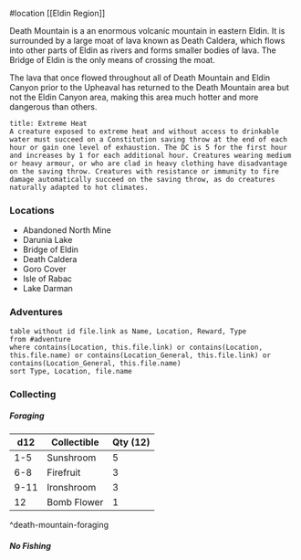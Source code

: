 #location [[Eldin Region]]

Death Mountain is a an enormous volcanic mountain in eastern Eldin. It is surrounded by a large moat of lava known as Death Caldera, which flows into other parts of Eldin as rivers and forms smaller bodies of lava. The Bridge of Eldin is the only means of crossing the moat.

The lava that once flowed throughout all of Death Mountain and Eldin Canyon prior to the Upheaval has returned to the Death Mountain area but not the Eldin Canyon area, making this area much hotter and more dangerous than others.

```ad-info
title: Extreme Heat
A creature exposed to extreme heat and without access to drinkable water must succeed on a Constitution saving throw at the end of each hour or gain one level of exhaustion. The DC is 5 for the first hour and increases by 1 for each additional hour. Creatures wearing medium or heavy armour, or who are clad in heavy clothing have disadvantage on the saving throw. Creatures with resistance or immunity to fire damage automatically succeed on the saving throw, as do creatures naturally adapted to hot climates.
```

### Locations

* Abandoned North Mine
* Darunia Lake
* Bridge of Eldin
* Death Caldera
* Goro Cover
* Isle of Rabac
* Lake Darman

### Adventures
```dataview
table without id file.link as Name, Location, Reward, Type
from #adventure
where contains(Location, this.file.link) or contains(Location, this.file.name) or contains(Location_General, this.file.link) or contains(Location_General, this.file.name)
sort Type, Location, file.name
```

### Collecting

##### Foraging

| d12  | Collectible | Qty (12) |
| ---- | ----------- | -------- |
| 1-5  | Sunshroom   | 5        |
| 6-8  | Firefruit  | 3        |
| 9-11 | Ironshroom  | 3        |
| 12   | Bomb Flower | 1        |
^death-mountain-foraging

##### No Fishing
